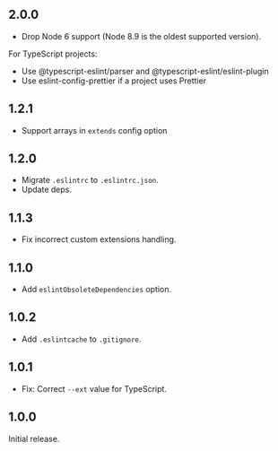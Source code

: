 ## 2.0.0

- Drop Node 6 support (Node 8.9 is the oldest supported version).

For TypeScript projects:

- Use @typescript-eslint/parser and @typescript-eslint/eslint-plugin
- Use eslint-config-prettier if a project uses Prettier

## 1.2.1

- Support arrays in `extends` config option

## 1.2.0

- Migrate `.eslintrc` to `.eslintrc.json`.
- Update deps.

## 1.1.3

- Fix incorrect custom extensions handling.

## 1.1.0

- Add `eslintObsoleteDependencies` option.

## 1.0.2

- Add `.eslintcache` to `.gitignore`.

## 1.0.1

- Fix: Correct `--ext` value for TypeScript.

## 1.0.0

Initial release.
